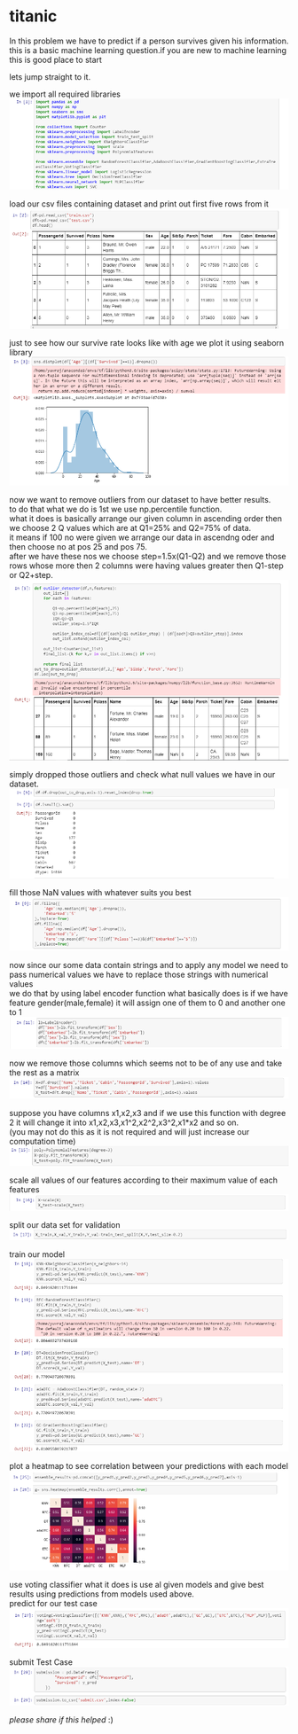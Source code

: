 # titanic

In this problem we have to predict if a person survives given his information.<br/>
this is a basic machine learning question.if you are new to machine learning this is good place to start<br/>

lets jump straight to it.<br/>

we import all required libraries
![](images/titanic_1.PNG)

load our csv files containing dataset and print out first five rows from it
![](images/titanic_2.PNG)

just to see how our survive rate looks like with age we plot it using seaborn library
![](images/titanic_3.PNG)

now we want to remove outliers from our dataset to have better results.<br/>
to do that what we do is 1st we use np.percentile function.<br/>
what it does is basically arrange our given column in ascending order then we choose 2 Q values which are at Q1=25% and Q2=75% of data.<br/>
it means if 100 no were given we arrange our data in ascendng oder and then choose no at pos 25 and pos 75.<br/>
after we have these nos we choose step=1.5x(Q1-Q2) and we remove those rows whose more then 2 columns were having values greater then Q1-step or Q2+step.
![](images/titanic_4.PNG)

simply dropped those outliers and check what null values we have in our dataset.<br/>
![](images/titanic_5.PNG)

fill those NaN values with whatever suits you best
![](images/titanic_6.PNG)

now since our some data contain strings and to apply any model we need to pass numerical values we have to replace those strings with numerical values<br/>
we do that by using label encoder function what basically does is if we have feature gender(male,female) it will assign one of them to 0 and another one to 1
![](images/titanic_7.PNG)

now we remove those columns which seems not to be of any use and take the rest as a matrix
![](images/titanic_8.PNG)

suppose you have columns x1,x2,x3 and if we use this function with degree 2 it will change it into x1,x2,x3,x1^2,x2^2,x3^2,x1*x2 and so on.<br/>
(you may not do this as it is not required and will just increase our computation time)
![](images/titanic_9.PNG)

scale all values of our features according to their maximum value of each features
![](images/titanic_10.PNG)

split our data set for validation
![](images/titanic_11.PNG)

train our model
![](images/titanic_12.PNG)

plot a heatmap to see correlation between your predictions with each model
![](images/titanic_13.PNG)

use voting classifier what it does is use al given models and give best results using predictions from models used above.<br/>
predict for our test case
![](images/titanic_14.PNG)

submit Test Case
![](images/titanic_15.PNG)


*please share if this helped* :)
